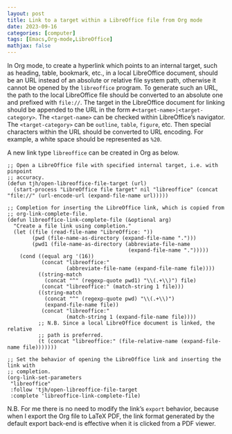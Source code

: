 ```yaml
---
layout: post
title: Link to a target within a LibreOffice file from Org mode
date: 2023-09-16
categories: [computer]
tags: [Emacs,Org-mode,LibreOffice]
mathjax: false
---
```


In Org mode, to create a hyperlink which points to an internal target, such as heading, table, bookmark, etc., in a local LibreOffice document, should be an URL instead of an absolute or relative file system path, otherwise it cannot be opened by the `libreoffice` program. To generate such an URL, the path to the local LibreOffice file should be converted to an absolute one and prefixed with `file://`. The target in the LibreOffice document for linking should be appended to the URL in the form `#<target-name>|<target-category>`. The `<target-name>` can be checked within LibreOffice&rsquo;s navigator. The `<target-category>` can be `outline`, `table`, `figure`, etc. Then special characters within the URL should be converted to URL encoding. For example, a white space should be represented as `%20`.

A new link type `libreoffice` can be created in Org as below.

```elisp
;; Open a LibreOffice file with specified internal target, i.e. with pinpoint
;; accuracy.
(defun tjh/open-libreoffice-file-target (url)
  (start-process "LibreOffice file target" nil "libreoffice" (concat "file://" (url-encode-url (expand-file-name url)))))

;; Completion for inserting the LibreOffice link, which is copied from
;; org-link-complete-file.
(defun libreoffice-link-complete-file (&optional arg)
  "Create a file link using completion."
  (let ((file (read-file-name "LibreOffice: "))
        (pwd (file-name-as-directory (expand-file-name ".")))
        (pwd1 (file-name-as-directory (abbreviate-file-name
                                       (expand-file-name ".")))))
    (cond ((equal arg '(16))
           (concat "libreoffice:"
                   (abbreviate-file-name (expand-file-name file))))
          ((string-match
            (concat "^" (regexp-quote pwd1) "\\(.+\\)") file)
           (concat "libreoffice:" (match-string 1 file)))
          ((string-match
            (concat "^" (regexp-quote pwd) "\\(.+\\)")
            (expand-file-name file))
           (concat "libreoffice:"
                   (match-string 1 (expand-file-name file))))
          ;; N.B. Since a local LibreOffice document is linked, the relative
          ;; path is preferred.
          (t (concat "libreoffice:" (file-relative-name (expand-file-name file)))))))

;; Set the behavior of opening the LibreOffice link and inserting the link with
;; completion.
(org-link-set-parameters
 "libreoffice"
 :follow 'tjh/open-libreoffice-file-target
 :complete 'libreoffice-link-complete-file)
```

N.B. For me there is no need to modify the link&rsquo;s `export` behavior, because when I export the Org file to LaTeX PDF, the link format generated by the default export back-end is effective when it is clicked from a PDF viewer.
